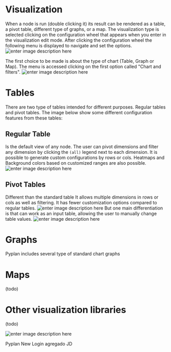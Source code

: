 # Visualization
When a node is run (double clicking it) its result can be rendered as a table, a pivot table, different type of graphs, or a map.
The visualization type is selected clicking on the configuration wheel that appears when you enter in the visualization edit mode. After clicking the configuration wheel the following menu is displayed to navigate and set the options.
![enter image description here](http://img.pyplan.org/viz-edit2.png)

The first choice to be made is about the type of chart (Table, Graph or Map). The menu is accessed clicking on the first option called "Chart and filters".
![enter image description here](http://img.pyplan.org/viz-viz-type1.png)


# Tables
There are two type of tables intended for different purposes. Regular tables and pivot tables.
The image below show some different configuration features from these tables:


## Regular Table
Is the default view of any node. The user can pivot dimensions and filter any dimension by clicking the `(all)` legend next to each dimension.
It is possible to generate custom configurations by rows or cols. Heatmaps and Background colors based on customized ranges are also possible.
 ![enter image description here](http://img.pyplan.org/viz-table-standard.png)
 
## Pivot Tables
Different than the standard table It allows multiple dimensions in rows or cols as well as filtering.
It has fewer customization options compared to regular tables.
![enter image description here](http://img.pyplan.org/viz-tables-dif1.png)
But one main differentiation is that can work as an input table, allowing the user to manually change table values.
![enter image description here](http://img.pyplan.org/viz-edit-table.png)
# Graphs
Pyplan includes several type of standard chart graphs
# Maps
(todo)
# Other visualization libraries
(todo)

![enter image description here](http://img.pyplan.org/Login_nuevo.png)

Pyplan New Login
agregado JD
<!--stackedit_data:
eyJoaXN0b3J5IjpbLTExMjI4OTA2OTUsLTc3OTAxODYzOSwtMj
ExODk3NjExMiwxOTQ4OTc1OTgxLDExNTUwOTEzNzEsLTEwOTU1
NzcxNTIsMTE5NjA2NTcyMSwtMjgyOTM5NDYyLDMzMTU3NTk0OS
w2NzUzNjg1MywxNjExNjYzOTQ3LC0xNjY2MjU2NzkyLDE5NTQ1
NjE1NDMsMTI1OTgyMTMwMCwxNzc0NTY5NDcwLDE3NDMwMjE2MD
QsLTY4MDkwNTA4NV19
-->